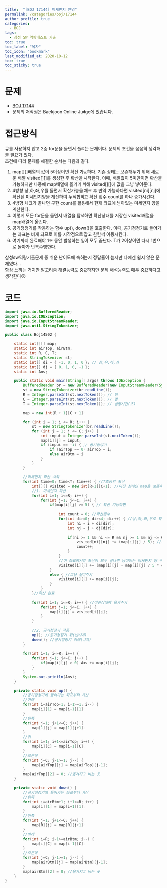 ```yaml
---
title:  "[BOJ 17144] 미세먼지 안녕"
permalink: /categories/boj/17144
author_profile: true
categories:
  - BOJ
tags:
  - 삼성 SW 역량테스트 기출
toc: true
toc_label: "목차"
toc_icon: "bookmark"
last_modified_at: 2020-10-12
toc: true
toc_sticky: true
---
```

# 문제
* [BOJ 17144](https://www.acmicpc.net/problem/17144)
* 문제의 저작권은 Baekjoon Online Judge에 있습니다.  

# 접근방식 
큐를 사용하지 않고 2중 for문을 돌면서 풀리는 문제이다. 문제의 조건을 꼼꼼히 생각해 볼 필요가 있다.  
조건에 따라 문제를 해결한 순서는 다음과 같다.  
1. map[][]배열의 값이 5이상이면 확산 가능하다. 기존 상태는 보존해두기 위해 새로운 배열 visited[][]를 생성한 후 확산을 시작한다. 이때, 배열값이 5미만이면 확산불가능하지만 나중에 map배열에 옮기기 위해 visited[][]에 값을 그냥 넣어준다.  
2. 4방향 상,하,좌,우를 돌면서 확산가능을 체크 후 만약 가능하다면 visited[ni][nj]에 확산된 미세먼지양을 계산하여 누적합하고 확산 횟수 count를 하나 증가시킨다.  
3. 4방향 체크가 끝나면 구한 count를 활용해서 현재 좌표에 남아있는 미세먼지 양을 계산한다.  
4. 이렇게 모든 for문을 돌면서 배열을 탐색하면 확산상태를 저장한 visited배열을 map배열에 옮긴다.  
5. 공기청정기를 작동하는 함수 up(), down()을 호출한다. 이때, 공기청정기로 들어가는 좌표는 비게 되므로 이를 시작점으로 잡고 한칸씩 이동시킨다.  
6. 여기까지 완료해야 1초 동안 발생하는 일이 모두 끝난다. T가 2이상이면 다시 1번으로 돌아가 반복수행한다.  

삼성sw역량기출문제 중 쉬운 난이도에 속하는지 정답률이 높지만 나에겐 쉽지 않은 문제였다...  
항상 느끼는 거지만 알고리즘 해결능력도 중요하지만 문제 해석능력도 매우 중요하다고 생각한다😥  

# 코드
```java
import java.io.BufferedReader;
import java.io.IOException;
import java.io.InputStreamReader;
import java.util.StringTokenizer;

public class Boj14502 {

	static int[][] map;
	static int airTop, airBtm;
	static int R, C, T;
	static StringTokenizer st;
	static int[] di = { -1, 0, 1, 0 }; // 상,우,하,좌
	static int[] dj = { 0, 1, 0, -1 };
	static int Ans;

	public static void main(String[] args) throws IOException {
		BufferedReader br = new BufferedReader(new InputStreamReader(System.in));
		st = new StringTokenizer(br.readLine());
		R = Integer.parseInt(st.nextToken()); // 행
		C = Integer.parseInt(st.nextToken()); // 열
		T = Integer.parseInt(st.nextToken()); // 실행시간(초)

		map = new int[R + 1][C + 1];

		for (int i = 1; i <= R; i++) {
			st = new StringTokenizer(br.readLine());
			for (int j = 1; j <= C; j++) {
				int input = Integer.parseInt(st.nextToken());
				map[i][j] = input;
				if (input == -1) { // 공기청정기
					if (airTop == 0) airTop = i;
					else airBtm = i;
				}
			}
		}

		//미세먼지 확산 시작
		for(int time=0; time<T; time++) { //T초동안 확산
			int[][] visited = new int[R+1][C+1]; //이전 상태인 map을 보존하기 위해 현재 확산 중 상태를 저장할 배열 생성
			//1. 미세먼지 확산
			for(int i=1; i<=R; i++) {
				for(int j=1; j<=C; j++) {
					if(map[i][j] >= 5) { // 확산 가능하면
						
						int count = 0; //확산횟수
						for(int dir=0; dir<4; dir++) { //상,하,좌,우로 확산 시도
							int ni = i + di[dir];
							int nj = j + dj[dir];
							
							if(ni >= 1 && ni <= R && nj >= 1 && nj <= C && map[ni][nj] != -1) { //범위 안에 있고 공기청정기가 아니라면
								visited[ni][nj] += (map[i][j] / 5); //확산된 양 저장
								count++;
							}
						}
						//이 좌표에서의 확산이 모두 끝나면 남아있는 미세먼지 양 구하기
						visited[i][j] += (map[i][j] - map[i][j] / 5 * count);
					}
					else { //그냥 옮겨주기
						visited[i][j] += map[i][j];
					}
				}
			}//확산 완료
			
			for(int i=1; i<=R; i++) { //이전상태에 옮겨주기
				for(int j=1; j<=C; j++) {
					map[i][j] = visited[i][j]; 
				}
			}
			
			//2. 공기청정기 작동
			up(); //공기청정기 위(반시계)
			down(); //공기청정기 아래(시계)
		}
		
		for(int i=1; i<=R; i++) {
			for(int j=1; j<=C; j++) {
				if(map[i][j] > 0) Ans += map[i][j];
			}
		}
		System.out.println(Ans);
	}

	private static void up() {
		//공기청정기에 들어가는 좌표부터 계산
		//아래
		for(int i=airTop-1; i-1>=1; i--) {
			map[i][1] = map[i-1][1];
		}
		//왼쪽
		for(int j=1; j+1<=C; j++) {
			map[1][j] = map[1][j+1];
		}
		//위
		for(int i=1; i+1<=airTop; i++) {
			map[i][C] = map[i+1][C];
		}
		//오른쪽
		for(int j=C; j-1>=1; j--) {
			map[airTop][j] = map[airTop][j-1];
		}
		map[airTop][2] = 0; //옮겨지고 비는 곳
	}

	private static void down() {
		//공기청정기에 들어가는 좌표부터 계산 
		//위쪽
		for(int i=airBtm+1; i+1<=R; i++) {
			map[i][1] = map[i+1][1];
		}
		//왼쪽
		for(int j=1; j+1<=C; j++) {
			map[R][j] = map[R][j+1];
		}
		//아래
		for(int i=R; i-1>=airBtm; i--) {
			map[i][C] = map[i-1][C];
		}
		//오른쪽
		for(int j=C; j-1>=1; j--) {
			map[airBtm][j] = map[airBtm][j-1];
		}
		map[airBtm][2] = 0; //옮겨지고 비는 곳
	}
}
```